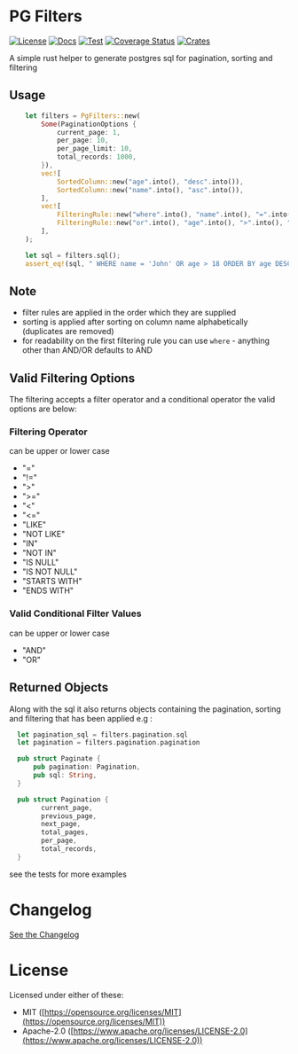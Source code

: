 # PG Filters

[![License](https://img.shields.io/badge/license-MIT%2FApache-blue.svg)](https://github.com/kingsleyh/pg_filters#license)
[![Docs](https://docs.rs/pg_filters/badge.svg)](https://docs.rs/pg_filters/latest/pg_filters/)
[![Test](https://github.com/kingsleyh/pg_filters/actions/workflows/ci.yml/badge.svg?branch=main)](https://github.com/kingsleyh/pg_filters/actions/workflows/ci.yml)
[![Coverage Status](https://coveralls.io/repos/github/kingsleyh/pg_filters/badge.svg?branch=main)](https://coveralls.io/github/kingsleyh/pg_filters?branch=main)
[![Crates](https://img.shields.io/crates/v/pg_filters.svg)](https://crates.io/crates/pg_filters)

A simple rust helper to generate postgres sql for pagination, sorting and filtering

## Usage

```rust
    let filters = PgFilters::new(
        Some(PaginationOptions {
            current_page: 1,
            per_page: 10,
            per_page_limit: 10,
            total_records: 1000,
        }),
        vec![
            SortedColumn::new("age".into(), "desc".into()),
            SortedColumn::new("name".into(), "asc".into()),
        ],
        vec![
            FilteringRule::new("where".into(), "name".into(), "=".into(), "John".into()),
            FilteringRule::new("or".into(), "age".into(), ">".into(), "18".into()),
        ],
    );

    let sql = filters.sql();
    assert_eq!(sql, " WHERE name = 'John' OR age > 18 ORDER BY age DESC, name ASC LIMIT 10 OFFSET 0");
```

## Note

* filter rules are applied in the order which they are supplied
* sorting is applied after sorting on column name alphabetically (duplicates are removed)
* for readability on the first filtering rule you can use `where` - anything other than AND/OR defaults to AND

## Valid Filtering Options

The filtering accepts a filter operator and a conditional operator the valid options are below:

### Filtering Operator

can be upper or lower case

* "="
* "!="
* ">"
* ">="
* "<"
* "<="
* "LIKE"
* "NOT LIKE"
* "IN"
* "NOT IN"
* "IS NULL"
* "IS NOT NULL"
* "STARTS WITH"
* "ENDS WITH"


### Valid Conditional Filter Values

can be upper or lower case

* "AND"
* "OR"

## Returned Objects

Along with the sql it also returns objects containing the pagination, sorting and filtering that has been applied e.g :

```rust
  let pagination_sql = filters.pagination.sql
  let pagination = filters.pagination.pagination

  pub struct Paginate {
      pub pagination: Pagination,
      pub sql: String,
  }

  pub struct Pagination {
        current_page,
        previous_page,
        next_page,
        total_pages,
        per_page,
        total_records,
  }
```

see the tests for more examples

# Changelog

[See the Changelog](https://github.com/kingsleyh/pg_filters/blob/main/CHANGELOG.md)

# License

Licensed under either of these:
- MIT ([https://opensource.org/licenses/MIT](https://opensource.org/licenses/MIT)) 
- Apache-2.0 ([https://www.apache.org/licenses/LICENSE-2.0](https://www.apache.org/licenses/LICENSE-2.0)) 